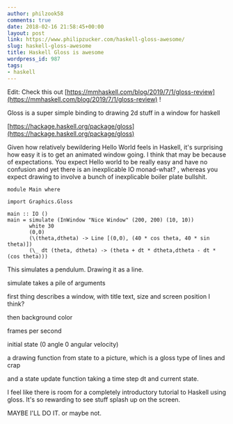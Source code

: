 ```yaml
---
author: philzook58
comments: true
date: 2018-02-16 21:58:45+00:00
layout: post
link: https://www.philipzucker.com/haskell-gloss-awesome/
slug: haskell-gloss-awesome
title: Haskell Gloss is awesome
wordpress_id: 987
tags:
- haskell
---
```


Edit: Check this out [https://mmhaskell.com/blog/2019/7/1/gloss-review](https://mmhaskell.com/blog/2019/7/1/gloss-review) !

Gloss is a super simple binding to drawing 2d stuff in a window for haskell

[https://hackage.haskell.org/package/gloss](https://hackage.haskell.org/package/gloss)

Given how relatively bewildering Hello World feels in Haskell, it's surprising how easy it is to get an animated window going. I think that may be because of expectations. You expect Hello world to be really easy and have no confusion and yet there is an inexplicable IO monad-what? , whereas you expect drawing to involve a bunch of inexplicable boiler plate bullshit.

    
    module Main where
    
    import Graphics.Gloss
    
    main :: IO ()
    main = simulate (InWindow "Nice Window" (200, 200) (10, 10)) 
           white 30 
           (0,0) 
           (\(theta,dtheta) -> Line [(0,0), (40 * cos theta, 40 * sin theta)]) 
           (\_ dt (theta, dtheta) -> (theta + dt * dtheta,dtheta - dt * (cos theta)))


This simulates a pendulum. Drawing it as a line.

simulate takes a pile of arguments

first thing describes a window, with title text, size and screen position I think?

then background color

frames per second

initial state (0 angle 0 angular velocity)

a drawing function from state to a picture, which is a gloss type of lines and crap

and a state update function taking a time step dt and current state.

I feel like there is room for a completely introductory tutorial to Haskell using gloss. It's so rewarding to see stuff splash up on the screen.

MAYBE I'LL DO IT. or maybe not.
